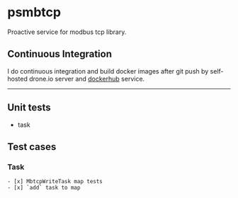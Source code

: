 # psmbtcp

Proactive service for modbus tcp library.

## Continuous Integration

I do continuous integration and build docker images after git push by self-hosted drone.io server and [dockerhub]((https://hub.docker.com/r/takawang/c-modbus-slave/)) service.

---

## Unit tests

- task

## Test cases

### Task

    - [x] MbtcpWriteTask map tests
    - [x] `add` task to map
